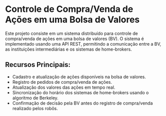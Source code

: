 # Controle de Compra/Venda de Ações em uma Bolsa de Valores

Este projeto consiste em um sistema distribuído para controle de compra/venda de ações em uma bolsa de valores (BV). O sistema é implementado usando uma API REST, permitindo a comunicação entre a BV, as instituições intermediárias e os sistemas de home-brokers.

## Recursos Principais:
- Cadastro e atualização de ações disponíveis na bolsa de valores.
- Registro de pedidos de compra/venda de ações.
- Atualização dos valores das ações em tempo real.
- Sincronização do horário dos sistemas de home-brokers usando o algoritmo de Berkeley.
- Confirmação de decisão pela BV antes do registro de compra/venda realizado pelos robôs.


